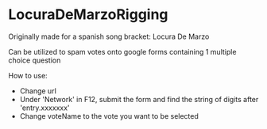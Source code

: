 # LocuraDeMarzoRigging

Originally made for a spanish song bracket: Locura De Marzo

Can be utilized to spam votes onto google forms containing 1 multiple choice question

How to use:
- Change url
- Under 'Network' in F12, submit the form and find the string of digits after 'entry.xxxxxxx'
- Change voteName to the vote you want to be selected
